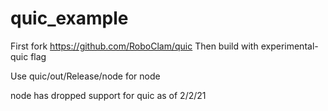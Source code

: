 # quic_example

First fork https://github.com/RoboClam/quic
Then build with experimental-quic flag

Use quic/out/Release/node for node



node has dropped support for quic as of 2/2/21